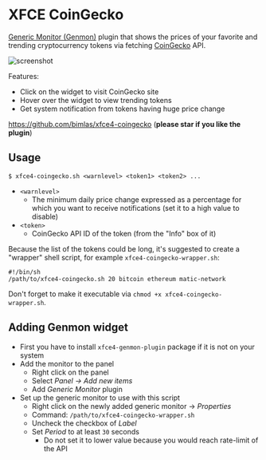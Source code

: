 # XFCE CoinGecko

[Generic Monitor (Genmon)](https://docs.xfce.org/panel-plugins/xfce4-genmon-plugin) plugin that shows the prices of your favorite and trending cryptocurrency tokens via fetching [CoinGecko](https://coingecko.com/) API.

![screenshot](https://i.imgur.com/jwftW6m.png[])

Features:

- Click on the widget to visit CoinGecko site
- Hover over the widget to view trending tokens
- Get system notification from tokens having huge price change

https://github.com/bimlas/xfce4-coingecko (**please star if you like the plugin**)

## Usage

```
$ xfce4-coingecko.sh <warnlevel> <token1> <token2> ...
```

- `<warnlevel>`
  - The minimum daily price change expressed as a percentage for which you want to receive notifications (set it to a high value to disable)
- `<token>`
  - CoinGecko API ID of the token (from the "Info" box of it)

Because the list of the tokens could be long, it's suggested to create a "wrapper" shell script, for example `xfce4-coingecko-wrapper.sh`:

```
#!/bin/sh
/path/to/xfce4-coingecko.sh 20 bitcoin ethereum matic-network
```

Don't forget to make it executable via `chmod +x xfce4-coingecko-wrapper.sh`.

## Adding Genmon widget

- First you have to install `xfce4-genmon-plugin` package if it is not on your system
- Add the monitor to the panel
  - Right click on the panel
  - Select _Panel -> Add new items_
  - Add _Generic Monitor_ plugin
- Set up the generic monitor to use with this script
  - Right click on the newly added generic monitor -> _Properties_
  - Command: `/path/to/xfce4-coingecko-wrapper.sh`
  - Uncheck the checkbox of _Label_
  - Set _Period_ to at least `30` seconds
    - Do not set it to lower value because you would reach rate-limit of the API
